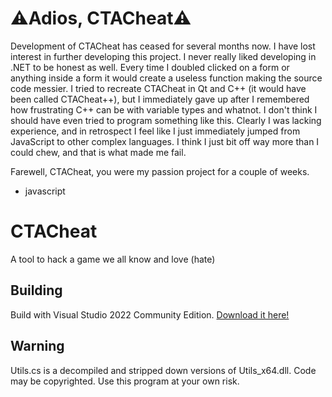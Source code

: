 # ⚠️Adios, CTACheat⚠️
Development of CTACheat has ceased for several months now. I have lost interest in further developing this project.
I never really liked developing in .NET to be honest as well. Every time I doubled clicked on a form or anything inside a form it would create
a useless function making the source code messier. I tried to recreate CTACheat in Qt and C++ (it would have been called CTACheat++), but I immediately gave up after I remembered how
frustrating C++ can be with variable types and whatnot.
I don't think I should have even tried to program something like this. Clearly I was lacking experience, and in retrospect I feel like I just immediately jumped from JavaScript to other complex
languages. I think I just bit off way more than I could chew, and that is what made me fail.

Farewell, CTACheat, you were my passion project for a couple of weeks.
- javascript

# CTACheat
A tool to hack a game we all know and love (hate)

## Building
Build with Visual Studio 2022 Community Edition.
[Download it here!](https://visualstudio.microsoft.com/vs/community/)

## Warning
Utils.cs is a decompiled and stripped down versions of Utils_x64.dll.
Code may be copyrighted. Use this program at your own risk.

